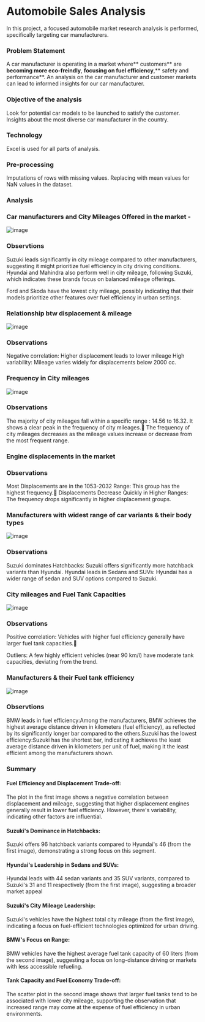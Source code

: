# Automobile Sales Analysis

In this project, a focused automobile market research analysis is performed, specifically targeting car manufacturers.
### Problem Statement 
A car manufacturer is operating in a market where** customers** are **becoming more eco-freindly**, **focusing on fuel efficiency**,** safety and performance**.
An analysis on the car manufacturer and customer markets can lead to informed insights for our car manufacturer.
### Objective of the analysis 
Look for potential car models to be launched to satisfy the customer.
Insights about the most diverse car manufacturer in the country.

### Technology
Excel is used for all parts of analysis.

### Pre-processing
Imputations of rows with missing values.
Replacing with mean values for NaN values in the dataset.

### Analysis
### Car manufacturers and City Mileages Offered in the market - 
![image](https://github.com/user-attachments/assets/bbac0309-05e1-4b20-b531-7a7f655f2e31)
### Observtions
Suzuki leads significantly in city mileage compared to other manufacturers, suggesting it might prioritize fuel efficiency in city driving conditions.
Hyundai and Mahindra also perform well in city mileage, following Suzuki, which indicates these brands focus on balanced mileage offerings.

Ford and Skoda have the lowest city mileage, possibly indicating that their models prioritize other features over fuel efficiency in urban settings.

### Relationship btw displacement & mileage
![image](https://github.com/user-attachments/assets/5dc5984b-2d25-4ca5-b745-770032f9df54)
### Observations
Negative correlation: Higher displacement leads to lower mileage
High variability: Mileage varies widely for displacements below 2000 cc.

### Frequency in City mileages
![image](https://github.com/user-attachments/assets/f1d85cf0-9aee-4c66-ad76-80cf71b0e05c)
### Observations
The majority of city mileages fall within a specific range : 14.56 to 16.32. It shows a clear peak in the frequency of city mileages.
The frequency of city mileages decreases as the mileage values increase or decrease from the most frequent range.

### Engine displacements in the market
### Observations
Most Displacements are in the 1053-2032 Range: This group has the highest frequency.
Displacements Decrease Quickly in Higher Ranges: The frequency drops significantly in higher displacement groups.

### Manufacturers with widest range of car variants & their body types
![image](https://github.com/user-attachments/assets/710318e2-944b-4a47-84cc-fcd8a0a4e507)
### Observations
Suzuki dominates Hatchbacks: Suzuki offers significantly more hatchback variants than Hyundai.
Hyundai leads in Sedans and SUVs: Hyundai has a wider range of sedan and SUV options compared to Suzuki.

### City mileages and Fuel Tank Capacities
![image](https://github.com/user-attachments/assets/5bc53acc-d734-4683-8c09-c7c9514a21b4)
### Observations
Positive correlation: Vehicles with higher fuel efficiency generally have larger fuel tank capacities.

Outliers: A few highly efficient vehicles (near 90 km/l) have moderate tank capacities, deviating from the trend.

### Manufacturers & their Fuel tank efficiency
![image](https://github.com/user-attachments/assets/92ff859f-d85f-4ba9-955e-a5b7f817ae15)
### Observtions
BMW leads in fuel efficiency:Among the manufacturers, BMW achieves the highest average distance driven in kilometers (fuel efficiency), as reflected by its significantly longer bar compared to the others.Suzuki has the lowest efficiency:Suzuki has the shortest bar, indicating it achieves the least average distance driven in kilometers per unit of fuel, making it the least efficient among the manufacturers shown.

### Summary
#### Fuel Efficiency and Displacement Trade-off: 
The plot in the first image shows a negative correlation between displacement and mileage, suggesting that higher displacement engines generally result in lower fuel efficiency. However, there's variability, indicating other factors are influential.

#### Suzuki's Dominance in Hatchbacks:
Suzuki offers 96 hatchback variants compared to Hyundai's 46 (from the first image), demonstrating a strong focus on this segment.


#### Hyundai's Leadership in Sedans and SUVs: 
Hyundai leads with 44 sedan variants and 35 SUV variants, compared to Suzuki's 31 and 11 respectively (from the first image), suggesting a broader market appeal


#### Suzuki's City Mileage Leadership: 
Suzuki's vehicles have the highest total city mileage (from the first image), indicating a focus on fuel-efficient technologies optimized for urban driving.


#### BMW's Focus on Range: 
BMW vehicles have the highest average fuel tank capacity of 60 liters (from the second image), suggesting a focus on long-distance driving or markets with less accessible refueling.


#### Tank Capacity and Fuel Economy Trade-off:
The scatter plot in the second image shows that larger fuel tanks tend to be associated with lower city mileage, supporting the observation that increased range may come at the expense of fuel efficiency in urban environments.


















                            
